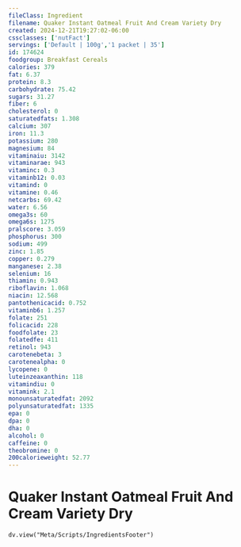 ```yaml
---
fileClass: Ingredient
filename: Quaker Instant Oatmeal Fruit And Cream Variety Dry
created: 2024-12-21T19:27:02-06:00
cssclasses: ['nutFact']
servings: ['Default | 100g','1 packet | 35']
id: 174624
foodgroup: Breakfast Cereals
calories: 379
fat: 6.37
protein: 8.3
carbohydrate: 75.42
sugars: 31.27
fiber: 6
cholesterol: 0
saturatedfats: 1.308
calcium: 307
iron: 11.3
potassium: 280
magnesium: 84
vitaminaiu: 3142
vitaminarae: 943
vitaminc: 0.3
vitaminb12: 0.03
vitamind: 0
vitamine: 0.46
netcarbs: 69.42
water: 6.56
omega3s: 60
omega6s: 1275
pralscore: 3.059
phosphorus: 300
sodium: 499
zinc: 1.85
copper: 0.279
manganese: 2.38
selenium: 16
thiamin: 0.943
riboflavin: 1.068
niacin: 12.568
pantothenicacid: 0.752
vitaminb6: 1.257
folate: 251
folicacid: 228
foodfolate: 23
folatedfe: 411
retinol: 943
carotenebeta: 3
carotenealpha: 0
lycopene: 0
luteinzeaxanthin: 118
vitamindiu: 0
vitamink: 2.1
monounsaturatedfat: 2092
polyunsaturatedfat: 1335
epa: 0
dpa: 0
dha: 0
alcohol: 0
caffeine: 0
theobromine: 0
200calorieweight: 52.77
---
```


# Quaker Instant Oatmeal Fruit And Cream Variety Dry

```dataviewjs
dv.view("Meta/Scripts/IngredientsFooter")
```